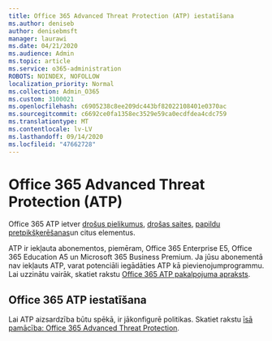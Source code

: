 ```yaml
---
title: Office 365 Advanced Threat Protection (ATP) iestatīšana
ms.author: deniseb
author: denisebmsft
manager: laurawi
ms.date: 04/21/2020
ms.audience: Admin
ms.topic: article
ms.service: o365-administration
ROBOTS: NOINDEX, NOFOLLOW
localization_priority: Normal
ms.collection: Admin_O365
ms.custom: 3100021
ms.openlocfilehash: c6905238c8ee209dc443bf82022108401e0370ac
ms.sourcegitcommit: c6692ce0fa1358ec3529e59ca0ecdfdea4cdc759
ms.translationtype: MT
ms.contentlocale: lv-LV
ms.lasthandoff: 09/14/2020
ms.locfileid: "47662728"
---
```

# <a name="office-365-advanced-threat-protection-atp"></a>Office 365 Advanced Threat Protection (ATP)

Office 365 ATP ietver [drošus pielikumus](https://docs.microsoft.com/microsoft-365/security/office-365-security/atp-safe-attachments), [drošas saites](https://docs.microsoft.com/microsoft-365/security/office-365-security/atp-safe-links), [papildu pretpikšķerēšanas](https://docs.microsoft.com/microsoft-365/security/office-365-security/atp-anti-phishing)un citus elementus. 

ATP ir iekļauta abonementos, piemēram, Office 365 Enterprise E5, Office 365 Education A5 un Microsoft 365 Business Premium. Ja jūsu abonementā nav iekļauts ATP, varat potenciāli iegādāties ATP kā pievienojumprogrammu. Lai uzzinātu vairāk, skatiet rakstu [Office 365 ATP pakalpojuma apraksts](https://docs.microsoft.com/office365/servicedescriptions/office-365-advanced-threat-protection-service-description).

## <a name="set-up-office-365-atp"></a>Office 365 ATP iestatīšana

Lai ATP aizsardzība būtu spēkā, ir jākonfigurē politikas. Skatiet rakstu [īsā pamācība: Office 365 Advanced Threat Protection](https://docs.microsoft.com/office365/securitycompliance/checklist-atp-setup).


